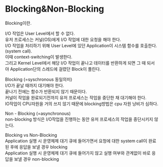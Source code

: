 # Blocking&Non-Blocking

Blocking이란.

I/O 작업은 User Level에서 할 수 없다.  
유저 프로세스는 커널(OS)에게 I/O 작업에 대한 요청을 해야 한다.  
I/O 작업을 처리하기 위해 User Level에 있던 Application이 시스템 함수를 호출한다. (system call).  
이때 context-switching이 발생한다.  
그리고 Kernel Level에서 해당 I/O 작업이 끝나고 데이터를 반환하게 되면 그 때 되서야 Application단의 스레드에 걸렸던 Block이 풀린다.

Blocking (=syschronous 동일의미)  
I/O가 끝날 때까지 대기해야 한다.  
끝나기 전에는 함수가 반환되지 않기 때문이다.  
커널이 작업을 완료되기전까지 유저 프로세스는 작업을 중단한 채 대기해야 한다.   
IO작업이 CPU자원을 거의 쓰지 않기 때문에 blocking방법은 cpu 자원 낭비가 심하다.  


Non - Blocking (=asynchronous)  
non-blocking 방식은 I/O작업을 진행하는 동안 유저 프로세스의 작업을 중단시키지 않는다.  

Blocking vs Non-Blocking  
Application 실행 시 운영체제 대기 큐에 들어가면서 요청에 대한 system call이 완료된 후에 응답을 보낼 경우 blocking  
Application 실행 시 운영체제 대기 큐에 들어가지 않고 실행 여부와 관계없이 바로 응답을 보낼 경우 non-blocking  